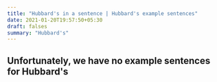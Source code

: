 ```yaml
---
title: "Hubbard's in a sentence | Hubbard's example sentences"
date: 2021-01-20T19:57:50+05:30
draft: falses
summary: "Hubbard's"
---
```

## Unfortunately, we have no example sentences for Hubbard's                 
